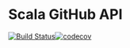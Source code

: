# Scala GitHub API

[![Build Status](https://travis-ci.org/rcmurphy/github-api.svg?branch=master)](https://travis-ci.org/rcmurphy/github-api)[![codecov](https://codecov.io/gh/rcmurphy/github-api/branch/master/graph/badge.svg)](https://codecov.io/gh/rcmurphy/github-api)
